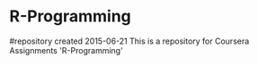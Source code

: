 # R-Programming 
#repository created 2015-06-21
This is a repository for Coursera Assignments 'R-Programming'
